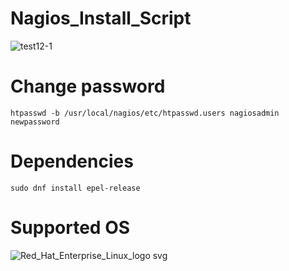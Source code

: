 # Nagios_Install_Script

![test12-1](https://github.com/shashank355/Nagios_Install_Script/assets/47427355/b0bf94e6-a8a1-4a3c-8730-aa8b4799590b)

# Change password 

```
htpasswd -b /usr/local/nagios/etc/htpasswd.users nagiosadmin newpassword
```
# Dependencies

```
sudo dnf install epel-release 
```
# Supported OS 

![Red_Hat_Enterprise_Linux_logo svg](https://github.com/shashank355/Nagios_Install_Script/assets/47427355/750eb9f3-83f8-4487-95ed-2cd55e05b8a7)


